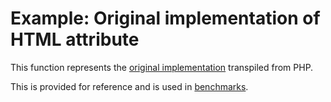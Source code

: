 # Example: Original implementation of HTML attribute

This function represents the [original implementation][mcaskill/php-html-build-attributes]
transpiled from PHP.

This is provided for reference and is used in [benchmarks](../../benchmarks).

[mcaskill/php-html-build-attributes]: https://github.com/mcaskill/php-html-build-attributes/tree/v1.2.1
